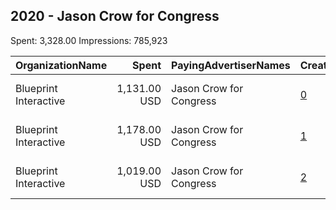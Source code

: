 ## 2020 - Jason Crow for Congress 
Spent: 3,328.00
Impressions: 785,923

|OrganizationName|Spent|PayingAdvertiserNames|CreativeUrls|Impressions|Genders|AgeBrackets|CountryCodes|BillingAddresses|CandidateBallotInformation|
|:---|---:|:---|:---|---:|:---|:---|:---|:---|:---|
|Blueprint Interactive|1,131.00 USD|Jason Crow for Congress|[0](https://www.snap.com/political-ads/asset/7a93dc419a63bf2baede3dac24bedba8ffc40ecf62f5e6b1cc8e891e7479efcf?mediaType=mp4)|288,877||18-35|united states|"1730 Rhode Island Ave NW Suite 1014,Washington,20036,US"|Jason Crow for Congress|
|Blueprint Interactive|1,178.00 USD|Jason Crow for Congress|[1](https://www.snap.com/political-ads/asset/6e8470050675c65f6e6b61f0adaf26d80117624012694c2b9c7146fe0f63ceb4?mediaType=mp4)|271,276||18-35|united states|"1730 Rhode Island Ave NW Suite 1014,Washington,20036,US"|Jason Crow for Congress|
|Blueprint Interactive|1,019.00 USD|Jason Crow for Congress|[2](https://www.snap.com/political-ads/asset/378dd0bb340e1b418b98d51955ef298e885ad2eb85b0b07041378005bfd0a789?mediaType=mp4)|225,770||18-35|united states|"1730 Rhode Island Ave NW Suite 1014,Washington,20036,US"|Jason Crow for Congress|

